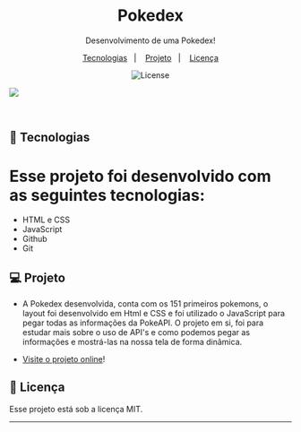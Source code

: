 <h1 align="center"> Pokedex </h1>

<p align="center">
Desenvolvimento de uma Pokedex! <br/>
</p>

<p align="center">
  <a href="#-tecnologias">Tecnologias</a>&nbsp;&nbsp;&nbsp;|&nbsp;&nbsp;&nbsp;
  <a href="#-projeto">Projeto</a>&nbsp;&nbsp;&nbsp;|&nbsp;&nbsp;&nbsp;
  <a href="#memo-licença">Licença</a>
</p>

<p align="center">
  <img alt="License" src="https://img.shields.io/static/v1?label=license&message=MIT&color=49AA26&labelColor=000000">
</p>


![](https://github.com/Gabnns/Pokedex/assets/86312347/10d3de78-a08a-49b3-ae6d-9617e9154f2b)




<br>

## 🚀 Tecnologias

# Esse projeto foi desenvolvido com as seguintes tecnologias:

- HTML e CSS
- JavaScript
- Github
- Git

## 💻 Projeto

- A Pokedex desenvolvida, conta com os 151 primeiros pokemons, o layout foi desenvolvido em Html e CSS e foi utilizado o JavaScript para pegar todas as informações da PokeAPI. O projeto em si, foi para estudar mais sobre o uso de API's e como podemos pegar as informações e mostrá-las na nossa tela de forma dinâmica.

- [Visite o projeto online]()!


## :memo: Licença

Esse projeto está sob a licença MIT.

---
